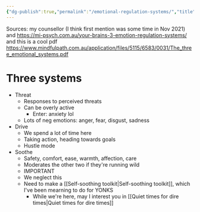 ```yaml
---
{"dg-publish":true,"permalink":"/emotional-regulation-systems/","title":"Emotional regulation systems","tags":["psychology"],"created":"2022-07-21T21:34:53+10:00","updated":"2022-08-08"}
---
```



Sources: my counsellor (I think first mention was some time in Nov 2021) and https://mi-psych.com.au/your-brains-3-emotion-regulation-systems/ and this is a cool pdf https://www.mindfulpath.com.au/application/files/5115/6583/0031/The_three_emotional_systems.pdf

# Three systems

- Threat
    - Responses to perceived threats
    - Can be overly active
        - Enter: anxiety lol
    - Lots of neg emotions: anger, fear, disgust, sadness
- Drive
    - We spend a lot of time here
    - Taking action, heading towards goals
    - Hustle mode
- Soothe
    - Safety, comfort, ease, warmth, affection, care
    - Moderates the other two if they're running wild
    - IMPORTANT
    - We neglect this
    - Need to make a [[Self-soothing toolkit\|Self-soothing toolkit]], which I've been mearning to do for YONKS
	    - While we're here, may I interest you in [[Quiet times for dire times\|Quiet times for dire times]]
